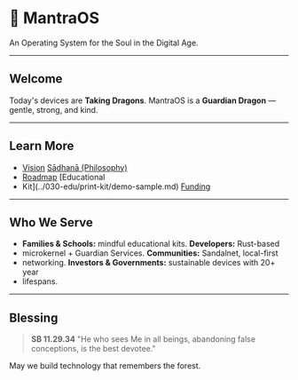 # 🐉 MantraOS

An Operating System for the Soul in the Digital Age.

---

## Welcome

Today's devices are **Taking Dragons**. MantraOS is a **Guardian Dragon** —
gentle, strong, and kind.

---

## Learn More

- [Vision](../README.md) [Sādhanā (Philosophy)](../002-sadhana.md)
- [Roadmap](../roadmap.md) [Educational
- Kit](../030-edu/print-kit/demo-sample.md) [Funding](../FUNDING.md)

---

## Who We Serve

- **Families & Schools:** mindful educational kits. **Developers:** Rust-based
- microkernel + Guardian Services. **Communities:** Sandalnet, local-first
- networking. **Investors & Governments:** sustainable devices with 20+ year
- lifespans.

---

## Blessing

> **SB 11.29.34** "He who sees Me in all beings, abandoning false conceptions,
> is the best
devotee."

May we build technology that remembers the forest.
